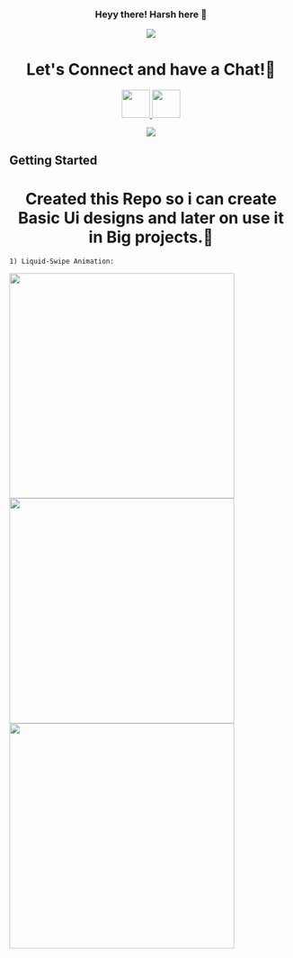  <h3 align="center">
 Heyy there! Harsh here 👋
</h3>

<p align="center">
  <a href="https://github.com/DenverCoder1/readme-typing-svg"><img src="https://readme-typing-svg.herokuapp.com?lines=A+Repo+for+flutter+Ui+Design;Made%20Using%20Flutter&center=true&width=500&height=50"></a>
</p>





<h1 align="center">
  Let's Connect and have a Chat!💬
</h1>

<p align="center">
<a href="https://www.linkedin.com/in/harsh-pandey-115a1b222/">
  <img height="50" src="https://user-images.githubusercontent.com/46517096/166973395-19676cd8-f8ec-4abf-83ff-da8243505b82.png"/>
</a>
 <a href="https://www.instagram.com/hsrah_/">
  <img height="50" src="https://user-images.githubusercontent.com/46517096/166974368-9798f39f-1f46-499c-b14e-81f0a3f83a06.png"/>
</a>
  </p>
  
  <p align="center">
  <img src= "https://media.giphy.com/media/l0HlRWOxvtUYYAC7m/giphy.gif">
</p>




## Getting Started
<h1 align="center">
  Created this Repo so i can create Basic Ui designs and later on use it in Big projects.💬
</h1>








```
1) Liquid-Swipe Animation:
```



<p>
<img height="400" src="https://user-images.githubusercontent.com/90195370/226063710-2499bbcd-e36b-41cd-8d5e-da9c77f25f99.png"/>
<img height="400" src="https://user-images.githubusercontent.com/90195370/226062935-a4ed7575-ed98-4125-8c9e-5607698592fc.png"/>
<img height="400" src="https://user-images.githubusercontent.com/90195370/226063644-41792bc6-56db-476c-9bac-155f8d8f89b2.png"/>

</p>
